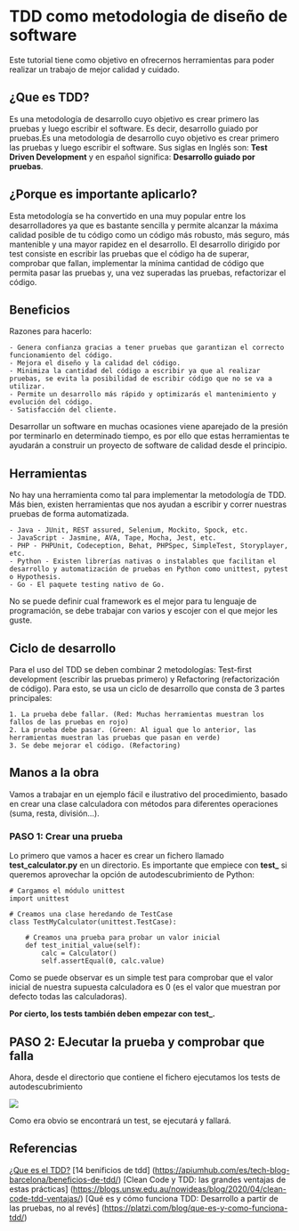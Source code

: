 # TDD como metodologia de diseño de software
Este tutorial tiene como objetivo en ofrecernos herramientas para poder realizar un trabajo de mejor calidad y cuidado.

## ¿Que es TDD?
  Es una metodología de desarrollo cuyo objetivo es crear primero las pruebas y luego escribir el software. Es decir, desarrollo guiado por pruebas.Es una 
metodología de desarrollo cuyo objetivo es crear primero las pruebas y luego escribir el software. Sus siglas en Inglés son: **Test Driven Development** y 
en español significa: **Desarrollo guiado por pruebas**.

## ¿Porque es importante aplicarlo?
  Esta metodología se ha convertido en una muy popular entre los desarrolladores ya que es bastante sencilla y permite alcanzar la máxima calidad posible 
de tu código como un código más robusto, más seguro, más mantenible y una mayor rapidez en el desarrollo. El desarrollo dirigido por test consiste en escribir 
las pruebas que el código ha de superar, comprobar que fallan, implementar la mínima  cantidad de código que permita pasar las pruebas y, una vez superadas 
las pruebas, refactorizar el código.

## Beneficios
Razones para hacerlo:

    - Genera confianza gracias a tener pruebas que garantizan el correcto funcionamiento del código.
    - Mejora el diseño y la calidad del código.
    - Minimiza la cantidad del código a escribir ya que al realizar pruebas, se evita la posibilidad de escribir código que no se va a utilizar. 
    - Permite un desarrollo más rápido y optimizarás el mantenimiento y evolución del código.
    - Satisfacción del cliente.
    
Desarrollar un software en muchas ocasiones viene aparejado de la presión por terminarlo en determinado tiempo, es por ello que estas herramientas te ayudarán 
a construir un proyecto de software de calidad desde el principio.

## Herramientas
No hay una herramienta como tal para implementar la metodología de TDD. Más bien, existen herramientas que nos ayudan a escribir y correr nuestras pruebas de 
forma automatizada.

    - Java - JUnit, REST assured, Selenium, Mockito, Spock, etc.
    - JavaScript - Jasmine, AVA, Tape, Mocha, Jest, etc.
    - PHP - PHPUnit, Codeception, Behat, PHPSpec, SimpleTest, Storyplayer, etc.
    - Python - Existen librerías nativas o instalables que facilitan el desarrollo y automatización de pruebas en Python como unittest, pytest o Hypothesis.
    - Go - El paquete testing nativo de Go.

No se puede definir cual framework es el mejor para tu lenguaje de programación, se debe trabajar con varios y escojer con el que mejor les guste.

## Ciclo de desarrollo
Para el uso del TDD se deben combinar 2 metodologías: Test-first development (escribir las pruebas primero) y Refactoring (refactorización de código). 
Para esto, se usa un ciclo de desarrollo que consta de 3 partes principales:

    1. La prueba debe fallar. (Red: Muchas herramientas muestran los fallos de las pruebas en rojo)
    2. La prueba debe pasar. (Green: Al igual que lo anterior, las herramientas muestran las pruebas que pasan en verde)
    3. Se debe mejorar el código. (Refactoring)
    
## Manos a la obra
Vamos a trabajar en un ejemplo fácil e ilustrativo del procedimiento, basado en crear una clase calculadora con métodos para diferentes operaciones 
(suma, resta, división…).

### PASO 1: Crear una prueba
Lo primero que vamos a hacer es crear un fichero llamado **test_calculator.py** en un directorio. Es importante que empiece con **test_** si queremos aprovechar 
la opción de autodescubrimiento de Python:

```
# Cargamos el módulo unittest
import unittest  

# Creamos una clase heredando de TestCase
class TestMyCalculator(unittest.TestCase):  

    # Creamos una prueba para probar un valor inicial
    def test_initial_value(self):
        calc = Calculator()
        self.assertEqual(0, calc.value)
```

Como se puede observar es un simple test para comprobar que el valor inicial de nuestra supuesta calculadora es 0 (es el valor que muestran por defecto todas las 
calculadoras).

**Por cierto, los tests también deben empezar con test_.**
## PASO 2: EJecutar la prueba y comprobar que falla

Ahora, desde el directorio que contiene el fichero ejecutamos los tests de autodescubrimiento

![](ejecucion[paso2].png)

Como era obvio se encontrará un test, se ejecutará y fallará.
## Referencias
[¿Que es el TDD?](https://ed.team/blog/que-es-el-tdd)
[14 benificios de tdd] (https://apiumhub.com/es/tech-blog-barcelona/beneficios-de-tdd/)
[Clean Code y TDD: las grandes ventajas de estas prácticas] (https://blogs.unsw.edu.au/nowideas/blog/2020/04/clean-code-tdd-ventajas/)
[Qué es y cómo funciona TDD: Desarrollo a partir de las pruebas, no al revés] (https://platzi.com/blog/que-es-y-como-funciona-tdd/)
